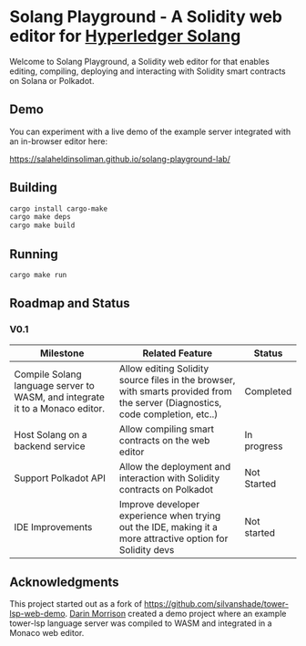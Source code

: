 # Solang Playground - A Solidity web editor for [Hyperledger Solang](https://github.com/hyperledger/solang)


Welcome to Solang Playground, a Solidity web editor for that enables editing, compiling, deploying and interacting with Solidity smart contracts on Solana or Polkadot.



## Demo

You can experiment with a live demo of the example server integrated with an in-browser editor here:

https://salaheldinsoliman.github.io/solang-playground-lab/


## Building

```sh
cargo install cargo-make
cargo make deps
cargo make build
```

## Running

```sh
cargo make run
```



## Roadmap and Status

### V0.1

| Milestone                                                                    | Related Feature                                                                                                                | Status      |
| ---------------------------------------------------------------------------- | ------------------------------------------------------------------------------------------------------------------------------ | ----------- |
| Compile Solang language server to WASM, and integrate it to a Monaco editor. | Allow editing Solidity source files in the browser, with smarts provided from the server (Diagnostics, code completion, etc..) | Completed   |
| Host Solang on a backend service                                             | Allow compiling smart contracts on the web editor                                                                              | In progress |
| Support Polkadot API                                                         | Allow the deployment and interaction with Solidity contracts on Polkadot                                                       | Not Started |
| IDE Improvements                                                             | Improve developer experience when trying out the IDE, making it a more attractive option for Solidity devs                     | Not started |




## Acknowledgments

This project started out as a fork of https://github.com/silvanshade/tower-lsp-web-demo. [Darin Morrison](https://github.com/silvanshade) created a demo project where an example tower-lsp language server was compiled to WASM and integrated in a Monaco web editor.
